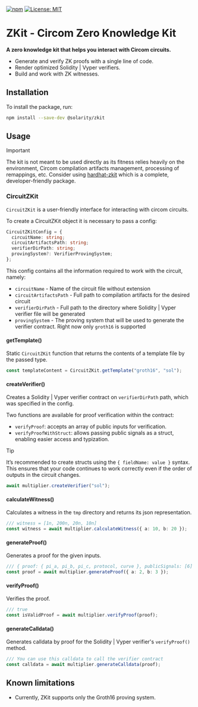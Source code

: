 [![npm](https://img.shields.io/npm/v/@solarity/zkit.svg)](https://www.npmjs.com/package/@solarity/zkit)
[![License: MIT](https://img.shields.io/badge/License-MIT-yellow.svg)](https://opensource.org/licenses/MIT)

# ZKit - Circom Zero Knowledge Kit

**A zero knowledge kit that helps you interact with Circom circuits.**

- Generate and verify ZK proofs with a single line of code.
- Render optimized Solidity | Vyper verifiers.
- Build and work with ZK witnesses.

## Installation

To install the package, run:

```bash
npm install --save-dev @solarity/zkit
```

## Usage

> [!IMPORTANT]
> The kit is not meant to be used directly as its fitness relies heavily on the environment, Circom compilation artifacts management, processing of remappings, etc. Consider using [hardhat-zkit](https://github.com/dl-solarity/hardhat-zkit) which is a complete, developer-friendly package.

### CircuitZKit

`CircuitZKit` is a user-friendly interface for interacting with circom circuits.

To create a CircuitZKit object it is necessary to pass a config:

```typescript
CircuitZKitConfig = {
  circuitName: string;
  circuitArtifactsPath: string;
  verifierDirPath: string;
  provingSystem?: VerifierProvingSystem;
};
```

This config contains all the information required to work with the circuit, namely:

- `circuitName` - Name of the circuit file without extension
- `circuitArtifactsPath` - Full path to compilation artifacts for the desired circuit
- `verifierDirPath` - Full path to the directory where Solidity | Vyper verifier file will be generated
- `provingSystem` - The proving system that will be used to generate the verifier contract. Right now only `groth16` is supported

#### getTemplate()

Static `CircuitZKit` function that returns the contents of a template file by the passed type.

```typescript
const templateContent = CircuitZKit.getTemplate("groth16", "sol");
```

#### createVerifier()

Creates a Solidity | Vyper verifier contract on `verifierDirPath` path, which was specified in the config.

Two functions are available for proof verification within the contract:
- `verifyProof`: accepts an array of public inputs for verification.
- `verifyProofWithStruct`: allows passing public signals as a struct, enabling easier access and typization.

> [!TIP]
> It’s recommended to create structs using the `{ fieldName: value }` syntax. This ensures that your code 
> continues to work correctly even if the order of outputs in the circuit changes.

```typescript
await multiplier.createVerifier("sol");
```

#### calculateWitness()

Calculates a witness in the `tmp` directory and returns its json representation.

```typescript
/// witness = [1n, 200n, 20n, 10n]
const witness = await multiplier.calculateWitness({ a: 10, b: 20 });
```

#### generateProof()

Generates a proof for the given inputs.

```typescript
/// { proof: { pi_a, pi_b, pi_c, protocol, curve }, publicSignals: [6] }
const proof = await multiplier.generateProof({ a: 2, b: 3 });
```

#### verifyProof()

Verifies the proof.

```typescript
/// true
const isValidProof = await multiplier.verifyProof(proof);
```

#### generateCalldata()

Generates calldata by proof for the Solidity | Vyper verifier's `verifyProof()` method.

```typescript
/// You can use this calldata to call the verifier contract
const calldata = await multiplier.generateCalldata(proof);
```

## Known limitations

- Currently, ZKit supports only the Groth16 proving system.
